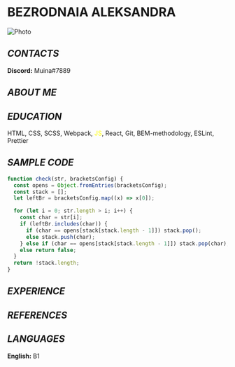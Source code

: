# BEZRODNAIA ALEKSANDRA

![Photo](https://cloud.mail.ru/public/9THb/fYDgugzS8)

## **_CONTACTS_**

**Discord:** Muina#7889

## **_ABOUT ME_**

## **_EDUCATION_**

HTML, CSS, SCSS, Webpack, <span style="color:yellow"> JS</span>, React, Git, BEM-methodology, ESLint, Prettier

## **_SAMPLE CODE_**

```js
function check(str, bracketsConfig) {
  const opens = Object.fromEntries(bracketsConfig);
  const stack = [];
  let leftBr = bracketsConfig.map((x) => x[0]);

  for (let i = 0; str.length > i; i++) {
    const char = str[i];
    if (leftBr.includes(char)) {
      if (char == opens[stack[stack.length - 1]]) stack.pop();
      else stack.push(char);
    } else if (char == opens[stack[stack.length - 1]]) stack.pop(char);
    else return false;
  }
  return !stack.length;
}
```

## **_EXPERIENCE_**

## **_REFERENCES_**

## **_LANGUAGES_**

**English:** B1
